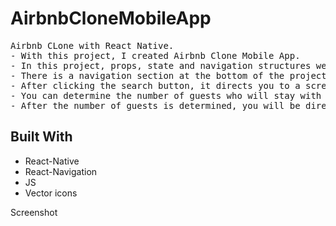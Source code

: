 # AirbnbCloneMobileApp
<!DOCTYPE html>
<html lang="en">
<head>
    <meta charset="UTF-8">
</head>
<body>
  <pre>Airbnb CLone with React Native.
- With this project, I created Airbnb Clone Mobile App.
- In this project, props, state and navigation structures were worked on.
- There is a navigation section at the bottom of the project's home screen and a search button that directs users to the screen where they would like to stay.
- After clicking the search button, it directs you to a screen called Select your destination. When the destination is selected, the guest is directed to the guest screen, asking how many people from which age group they want to stay.
- You can determine the number of guests who will stay with the plus or minus buttons on this screen where the number of guests is determined.
- After the number of guests is determined, you will be directed to the screen with suitable alternatives for you, showing the various features of the places to stay, using the search button at the bottom.
</pre>
<h2 id="built-with">Built With</h2>
  <ul>
    <li>React-Native</li>
    <li>React-Navigation</li>
    <li>JS</li>
    <li>Vector icons</li>
  </ul>
<!-- <p>You can reach to Website, when you are click <a href="https://cafeeqrmenu.netlify.app/">HERE</a>.</p> -->
</body>
</html>
Screenshot 
<!-- ![teslaproject](teslaproject.gif) -->


